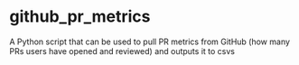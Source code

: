 # github_pr_metrics
A Python script that can be used to pull PR metrics from GitHub (how many PRs users have opened and reviewed) and outputs it to csvs
